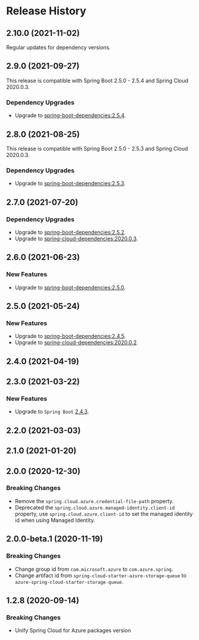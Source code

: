 # Release History

## 2.10.0 (2021-11-02)
Regular updates for dependency versions.

## 2.9.0 (2021-09-27)
This release is compatible with Spring Boot 2.5.0 - 2.5.4 and Spring Cloud 2020.0.3.
### Dependency Upgrades
- Upgrade to [spring-boot-dependencies:2.5.4](https://repo.maven.apache.org/maven2/org/springframework/boot/spring-boot-dependencies/2.5.4/spring-boot-dependencies-2.5.4.pom).


## 2.8.0 (2021-08-25)
This release is compatible with Spring Boot 2.5.0 - 2.5.3 and Spring Cloud 2020.0.3.
### Dependency Upgrades
- Upgrade to [spring-boot-dependencies:2.5.3](https://repo.maven.apache.org/maven2/org/springframework/boot/spring-boot-dependencies/2.5.3/spring-boot-dependencies-2.5.3.pom).


## 2.7.0 (2021-07-20)
### Dependency Upgrades
- Upgrade to [spring-boot-dependencies:2.5.2](https://repo.maven.apache.org/maven2/org/springframework/boot/spring-boot-dependencies/2.5.2/spring-boot-dependencies-2.5.2.pom).
- Upgrade to [spring-cloud-dependencies:2020.0.3](https://repo.maven.apache.org/maven2/org/springframework/cloud/spring-cloud-dependencies/2020.0.3/spring-cloud-dependencies-2020.0.3.pom).

## 2.6.0 (2021-06-23)
### New Features
- Upgrade to [spring-boot-dependencies:2.5.0](https://repo.maven.apache.org/maven2/org/springframework/boot/spring-boot-dependencies/2.5.0/spring-boot-dependencies-2.5.0.pom).

## 2.5.0 (2021-05-24)
### New Features
- Upgrade to [spring-boot-dependencies:2.4.5](https://repo.maven.apache.org/maven2/org/springframework/boot/spring-boot-dependencies/2.4.5/spring-boot-dependencies-2.4.5.pom).
- Upgrade to [spring-cloud-dependencies:2020.0.2](https://repo.maven.apache.org/maven2/org/springframework/cloud/spring-cloud-dependencies/2020.0.2/spring-cloud-dependencies-2020.0.2.pom).



## 2.4.0 (2021-04-19)


## 2.3.0 (2021-03-22)
### New Features
- Upgrade to `Spring Boot` [2.4.3](https://github.com/spring-projects/spring-boot/releases/tag/v2.4.3).

## 2.2.0 (2021-03-03)


## 2.1.0 (2021-01-20)


## 2.0.0 (2020-12-30)
### Breaking Changes
- Remove the `spring.cloud.azure.credential-file-path` property.
- Deprecated the `spring.cloud.azure.managed-identity.client-id` property,
  use `spring.cloud.azure.client-id` to set the managed identity id when using Managed Identity.

## 2.0.0-beta.1 (2020-11-19)
### Breaking Changes
- Change group id from `com.microsoft.azure` to `com.azure.spring`.
- Change artifact id from `spring-cloud-starter-azure-storage-queue` to `azure-spring-cloud-starter-storage-queue`.

## 1.2.8 (2020-09-14)
### Breaking Changes
- Unify Spring Cloud for Azure packages version
